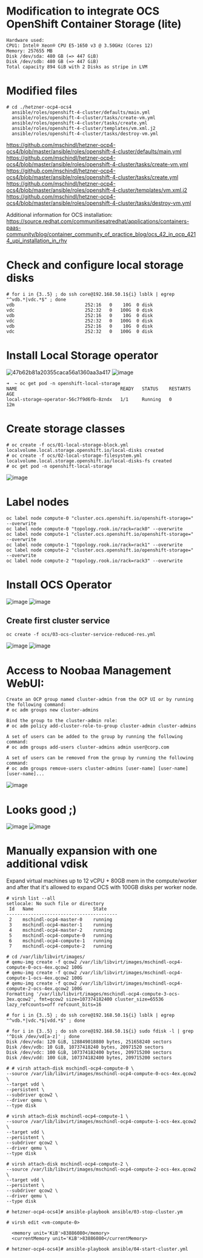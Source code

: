 # Modification to integrate OCS OpenShift Container Storage (lite)
```
Hardware used:
CPU1: Intel® Xeon® CPU E5-1650 v3 @ 3.50GHz (Cores 12)
Memory: 257655 MB
Disk /dev/sda: 480 GB (=> 447 GiB)
Disk /dev/sdb: 480 GB (=> 447 GiB)
Total capacity 894 GiB with 2 Disks as stripe in LVM
```

# Modified files
```
# cd ./hetzner-ocp4-ocs4
  ansible/roles/openshift-4-cluster/defaults/main.yml
  ansible/roles/openshift-4-cluster/tasks/create-vm.yml
  ansible/roles/openshift-4-cluster/tasks/create.yml
  ansible/roles/openshift-4-cluster/templates/vm.xml.j2
  ansible/roles/openshift-4-cluster/tasks/destroy-vm.yml
```
https://github.com/mschindl/hetzner-ocp4-ocs4/blob/master/ansible/roles/openshift-4-cluster/defaults/main.yml
https://github.com/mschindl/hetzner-ocp4-ocs4/blob/master/ansible/roles/openshift-4-cluster/tasks/create-vm.yml
https://github.com/mschindl/hetzner-ocp4-ocs4/blob/master/ansible/roles/openshift-4-cluster/tasks/create.yml
https://github.com/mschindl/hetzner-ocp4-ocs4/blob/master/ansible/roles/openshift-4-cluster/templates/vm.xml.j2
https://github.com/mschindl/hetzner-ocp4-ocs4/blob/master/ansible/roles/openshift-4-cluster/tasks/destroy-vm.yml

Additional information for OCS installation:
https://source.redhat.com/communitiesatredhat/applications/containers-paas-community/blog/container_community_of_practice_blog/ocs_42_in_ocp_4214_upi_installation_in_rhv



# Check and configure local storage disks

```
# for i in {3..5} ; do ssh core@192.168.50.1${i} lsblk | egrep "^vdb.*|vdc.*$" ; done
vdb                          252:16   0    10G  0 disk 
vdc                          252:32   0   100G  0 disk 
vdb                          252:16   0    10G  0 disk 
vdc                          252:32   0   100G  0 disk 
vdb                          252:16   0    10G  0 disk 
vdc                          252:32   0   100G  0 disk
```

# Install Local Storage operator
![47b62b81a20355caca56a1360aa3a417](https://user-images.githubusercontent.com/26382876/101483726-dfd33c00-3958-11eb-8215-cc1f14153e48.png)
![image](https://user-images.githubusercontent.com/26382876/101484540-12316900-395a-11eb-8d48-7a19ac435d8c.png)

```
➜  ~ oc get pod -n openshift-local-storage                                                                                           
NAME                                      READY   STATUS    RESTARTS   AGE
local-storage-operator-56c7f9d6fb-8zndx   1/1     Running   0          12m
```


# Create storage classes
```
# oc create -f ocs/01-local-storage-block.yml
localvolume.local.storage.openshift.io/local-disks created
# oc create -f ocs/02-local-storage-filesystem.yml 
localvolume.local.storage.openshift.io/local-disks-fs created
# oc get pod -n openshift-local-storage
```
![image](https://user-images.githubusercontent.com/26382876/101485118-fbd7dd00-395a-11eb-857c-169c665f5d92.png)

# Label nodes
```
oc label node compute-0 "cluster.ocs.openshift.io/openshift-storage=" --overwrite
oc label node compute-0 "topology.rook.io/rack=rack0" --overwrite
oc label node compute-1 "cluster.ocs.openshift.io/openshift-storage=" --overwrite
oc label node compute-1 "topology.rook.io/rack=rack1" --overwrite
oc label node compute-2 "cluster.ocs.openshift.io/openshift-storage=" --overwrite
oc label node compute-2 "topology.rook.io/rack=rack3" --overwrite
```

# Install OCS Operator
![image](https://user-images.githubusercontent.com/26382876/101485266-36417a00-395b-11eb-921a-656f67732160.png)
![image](https://user-images.githubusercontent.com/26382876/105815121-c3479d80-5fb2-11eb-8968-05659676ba28.png)


## Create first cluster service
```
oc create -f ocs/03-ocs-cluster-service-reduced-res.yml
```
![image](https://user-images.githubusercontent.com/26382876/101491903-9688e980-3964-11eb-858c-b9cb0b4a5ccc.png)
![image](https://user-images.githubusercontent.com/26382876/101492097-d059f000-3964-11eb-8d96-cde534523b20.png)

# Access to Noobaa Management WebUI:

```
Create an OCP group named cluster-admin from the OCP UI or by running the following command:
# oc adm groups new cluster-admins

Bind the group to the cluster-admin role:
# oc adm policy add-cluster-role-to-group cluster-admin cluster-admins
 
A set of users can be added to the group by running the following command:
# oc adm groups add-users cluster-admins admin user@corp.com

A set of users can be removed from the group by running the following command:
# oc adm groups remove-users cluster-admins [user-name] [user-name] [user-name]...
```
![image](https://user-images.githubusercontent.com/26382876/101500502-db198280-396e-11eb-9bc4-114b95cbb19d.png)

# Looks good ;)
![image](https://user-images.githubusercontent.com/26382876/101627315-761d6580-3a1e-11eb-898e-c0e52d8c2e15.png)
![image](https://user-images.githubusercontent.com/26382876/101627857-4327a180-3a1f-11eb-9ed0-e57199b1f6ad.png)

# Manually expansion with one additional vdisk
Expand virtual machines up to 12 vCPU + 80GB mem in the compute/worker and after that it's allowed to expand  OCS with 100GB disks per worker node.
```
# virsh list --all
setlocale: No such file or directory
 Id   Name                      State
-----------------------------------------
 2    mschindl-ocp4-master-0    running
 3    mschindl-ocp4-master-1    running
 4    mschindl-ocp4-master-2    running
 5    mschindl-ocp4-compute-0   running
 6    mschindl-ocp4-compute-1   running
 7    mschindl-ocp4-compute-2   running

# cd /var/lib/libvirt/images/
# qemu-img create -f qcow2 /var/lib/libvirt/images/mschindl-ocp4-compute-0-ocs-4ex.qcow2 100G
# qemu-img create -f qcow2 /var/lib/libvirt/images/mschindl-ocp4-compute-1-ocs-4ex.qcow2 100G
# qemu-img create -f qcow2 /var/lib/libvirt/images/mschindl-ocp4-compute-2-ocs-4ex.qcow2 100G
Formatting '/var/lib/libvirt/images/mschindl-ocp4-compute-3-ocs-3ex.qcow2', fmt=qcow2 size=107374182400 cluster_size=65536 lazy_refcounts=off refcount_bits=16

# for i in {3..5} ; do ssh core@192.168.50.1${i} lsblk | egrep "^vdb.*|vdc.*$|vdd.*$" ; done

# for i in {3..5} ; do ssh core@192.168.50.1${i} sudo fdisk -l | grep '^Disk /dev/vd[a-z]' ; done
Disk /dev/vda: 120 GiB, 128849018880 bytes, 251658240 sectors
Disk /dev/vdb: 10 GiB, 10737418240 bytes, 20971520 sectors
Disk /dev/vdc: 100 GiB, 107374182400 bytes, 209715200 sectors
Disk /dev/vdd: 100 GiB, 107374182400 bytes, 209715200 sectors

# # virsh attach-disk mschindl-ocp4-compute-0 \
--source /var/lib/libvirt/images/mschindl-ocp4-compute-0-ocs-4ex.qcow2 \
--target vdd \
--persistent \
--subdriver qcow2 \
--driver qemu \
--type disk
  
# virsh attach-disk mschindl-ocp4-compute-1 \
--source /var/lib/libvirt/images/mschindl-ocp4-compute-1-ocs-4ex.qcow2 \
--target vdd \
--persistent \
--subdriver qcow2 \
--driver qemu \
--type disk

# virsh attach-disk mschindl-ocp4-compute-2 \
--source /var/lib/libvirt/images/mschindl-ocp4-compute-2-ocs-4ex.qcow2 \
--target vdd \
--persistent \
--subdriver qcow2 \
--driver qemu \
--type disk

# hetzner-ocp4-ocs4]# ansible-playbook ansible/03-stop-cluster.ym

# virsh edit <vm-compute-0>

  <memory unit='KiB'>83886080</memory>
  <currentMemory unit='KiB'>83886080</currentMemory>

# hetzner-ocp4-ocs4]# ansible-playbook ansible/04-start-cluster.yml
```
